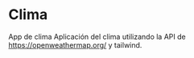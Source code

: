 # Clima
App de clima
Aplicación del clima utilizando la API de https://openweathermap.org/ y tailwind.
